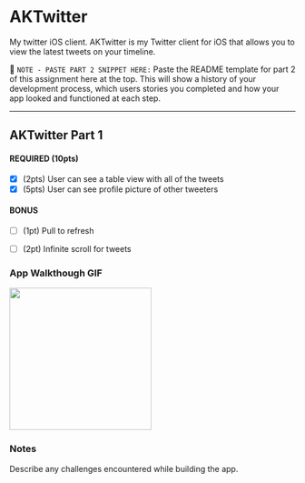 # AKTwitter
My twitter iOS client.
AKTwitter is my Twitter client for iOS that allows you to view the latest tweets on your timeline.


📝 `NOTE - PASTE PART 2 SNIPPET HERE:` Paste the README template for part 2 of this assignment here at the top. This will show a history of your development process, which users stories you completed and how your app looked and functioned at each step.

---

## AKTwitter Part 1


#### REQUIRED (10pts)
- [x] (2pts) User can see a table view with all of the tweets
- [x] (5pts) User can see profile picture of other tweeters

#### BONUS
- [ ] (1pt) Pull to refresh
- [ ] (2pt) Infinite scroll for tweets


### App Walkthough GIF

<img src="YOUR_GIF_URL_HERE" width=250><br>

### Notes
Describe any challenges encountered while building the app.
